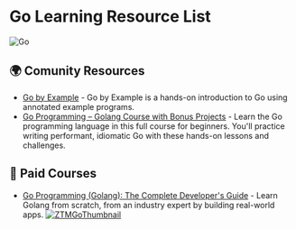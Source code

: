 # Go Learning Resource List

![Go](https://go.dev/blog/go-brand/Go-Logo/SVG/Go-Logo_Blue.svg)

## 🌍 Comunity Resources

- [Go by Example](https://gobyexample.com/) - Go by Example is a hands-on introduction to Go using annotated example programs.
- [Go Programming – Golang Course with Bonus Projects](https://youtu.be/un6ZyFkqFKo) - Learn the Go programming language in this full course for beginners. You'll practice writing performant, idiomatic Go with these hands-on lessons and challenges.

## 💸 Paid Courses

- [Go Programming (Golang): The Complete Developer's Guide](https://zerotomastery.io/courses/learn-golang/) - Learn Golang from scratch, from an industry expert by building real-world apps.
[![ZTMGoThumbnail](https://images.ctfassets.net/aq13lwl6616q/3947SP4t8nfsq5jjfD8p6R/ea671dd04cb0530700e458e80137231f/4439140_b5f1_3.jpeg?w=500&fm=webp)](https://zerotomastery.io/courses/learn-golang/)
